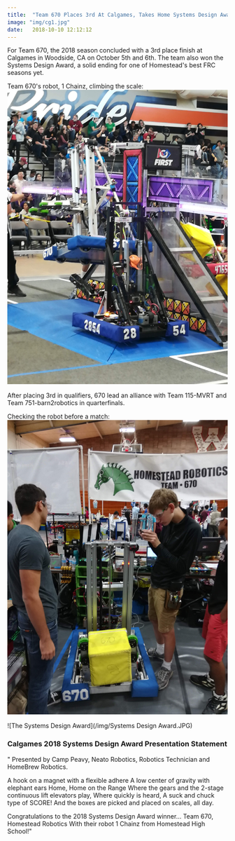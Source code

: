```yaml
---
title:  "Team 670 Places 3rd At Calgames, Takes Home Systems Design Award"
image: "img/cg1.jpg"
date:   2018-10-10 12:12:12
---
```


For Team 670, the 2018 season concluded with a 3rd place finish at Calgames in Woodside, CA on October 5th and 6th.
The team also won the Systems Design Award, a solid ending for one of Homestead's best FRC seasons yet.


Team 670's robot, 1 Chainz, climbing the scale:
![Pulling off a nice climb in the endgame](/img/IMG_20181006_104525.jpg)


After placing 3rd in qualifiers, 670 lead an alliance with Team 115-MVRT and Team 751-barn2robotics in quarterfinals. 


Checking the robot before a match:
![Ben and Nick working in the pit before a match](/img/pit1.jpg)



![The Systems Design Award](/img/Systems Design Award.JPG)
### Calgames 2018 Systems Design Award Presentation Statement

" Presented by Camp Peavy, Neato Robotics, Robotics Technician and HomeBrew Robotics.

A hook on a magnet with a flexible adhere
A low center of gravity with elephant ears
Home, Home on the Range
Where the gears and the 2-stage continuous lift elevators play,
Where quickly is heard, 
A suck and chuck type of SCORE!
And the boxes are picked and placed on scales, all day.

Congratulations to the 2018 Systems Design Award winner… 
Team 670, Homestead Robotics With their robot 1 Chainz from Homestead High School!"
